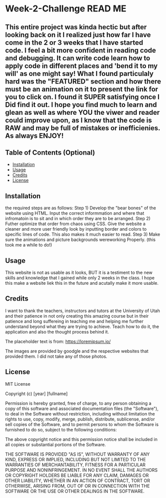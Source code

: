 # Week-2-Challenge READ ME


## This entire project was kinda hectic but after looking back on it I realized just how far I have come in the 2 or 3 weeks that I have started code. I feel a bit more confident in reading code and debugging. It can write code learn how to apply code in different places and 'bend it to my will' as one might say! What I found particulaly hard was the "FEATURED" section and how there must be an animation on it to present the link for you to click on. I found it SUPER satisfying once I Did find it out. I hope you find much to learn and glean as well as where YOU the viwer and reader could improve upon, as I know that the code is RAW and may be full of mistakes or inefficienies. As always ENJOY!


## Table of Contents (Optional)

- [Installation](#installation)
- [Usage](#usage)
- [Credits](#credits)
- [License](#license)

## Installation

the required steps are as follows:
 Step 1) Develop the "bear bones" of the website using HTML. Input the correct informmation and where that infromatoin is to sit and in which order they are to be arranged.
 Step 2) Futher optimize that order from chaos using CSS. Give the website a cleaner and more user friendly look by inputting border and colors to specific lines of code. This also makes it much easier to read.
 Step 3) Make sure the animations and picture backgrounds wereworking Properly. (this took me a while to do!)

## Usage

This website is not as usable as it looks, BUT it is a testiment to the new skills and knowledge that I gained while only 2 weeks in the class. I hope this make a website liek this in the future and acutally make it more usable.


## Credits

I want to thank the teachers, instructors and tutors at the University of Utah and their patience in not only creating this amazing course but in their patience and long suffereing in teaching me and helping me further understand beyond what they are trying to achieve. Teach how to do it, the application and also the thought process behind it.

The placeholder text is from: 
https://loremipsum.io/

The images are provided by goodgle and the respective websites that provided them. I did not take any of those photos.

## License
MIT License

Copyright (c) [year] [fullname]

Permission is hereby granted, free of charge, to any person obtaining a copy
of this software and associated documentation files (the "Software"), to deal
in the Software without restriction, including without limitation the rights
to use, copy, modify, merge, publish, distribute, sublicense, and/or sell
copies of the Software, and to permit persons to whom the Software is
furnished to do so, subject to the following conditions:

The above copyright notice and this permission notice shall be included in all
copies or substantial portions of the Software.

THE SOFTWARE IS PROVIDED "AS IS", WITHOUT WARRANTY OF ANY KIND, EXPRESS OR
IMPLIED, INCLUDING BUT NOT LIMITED TO THE WARRANTIES OF MERCHANTABILITY,
FITNESS FOR A PARTICULAR PURPOSE AND NONINFRINGEMENT. IN NO EVENT SHALL THE
AUTHORS OR COPYRIGHT HOLDERS BE LIABLE FOR ANY CLAIM, DAMAGES OR OTHER
LIABILITY, WHETHER IN AN ACTION OF CONTRACT, TORT OR OTHERWISE, ARISING FROM,
OUT OF OR IN CONNECTION WITH THE SOFTWARE OR THE USE OR OTHER DEALINGS IN THE
SOFTWARE.

